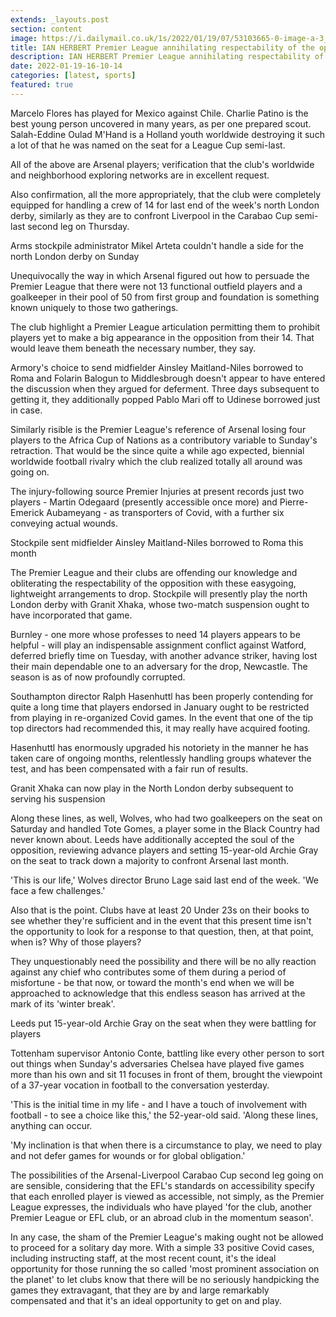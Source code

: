 ```yaml
---
extends: _layouts.post
section: content
image: https://i.dailymail.co.uk/1s/2022/01/19/07/53103665-0-image-a-3_1642576981333.jpg 
title: IAN HERBERT Premier League annihilating respectability of the opposition with relaxed arrangements to drop 
description: IAN HERBERT Premier League annihilating respectability of the opposition with relaxed arrangements to drop 
date: 2022-01-19-16-10-14 
categories: [latest, sports] 
featured: true 
--- 
```

Marcelo Flores has played for Mexico against Chile. Charlie Patino is the best young person uncovered in many years, as per one prepared scout. Salah-Eddine Oulad M'Hand is a Holland youth worldwide destroying it such a lot of that he was named on the seat for a League Cup semi-last.

All of the above are Arsenal players; verification that the club's worldwide and neighborhood exploring networks are in excellent request.

Also confirmation, all the more appropriately, that the club were completely equipped for handling a crew of 14 for last end of the week's north London derby, similarly as they are to confront Liverpool in the Carabao Cup semi-last second leg on Thursday.

Arms stockpile administrator Mikel Arteta couldn't handle a side for the north London derby on Sunday

Unequivocally the way in which Arsenal figured out how to persuade the Premier League that there were not 13 functional outfield players and a goalkeeper in their pool of 50 from first group and foundation is something known uniquely to those two gatherings.

The club highlight a Premier League articulation permitting them to prohibit players yet to make a big appearance in the opposition from their 14. That would leave them beneath the necessary number, they say.

Armory's choice to send midfielder Ainsley Maitland-Niles borrowed to Roma and Folarin Balogun to Middlesbrough doesn't appear to have entered the discussion when they argued for deferment. Three days subsequent to getting it, they additionally popped Pablo Mari off to Udinese borrowed just in case.

Similarly risible is the Premier League's reference of Arsenal losing four players to the Africa Cup of Nations as a contributory variable to Sunday's retraction. That would be the since quite a while ago expected, biennial worldwide football rivalry which the club realized totally all around was going on.

The injury-following source Premier Injuries at present records just two players - Martin Odegaard (presently accessible once more) and Pierre-Emerick Aubameyang - as transporters of Covid, with a further six conveying actual wounds.

Stockpile sent midfielder Ainsley Maitland-Niles borrowed to Roma this month

The Premier League and their clubs are offending our knowledge and obliterating the respectability of the opposition with these easygoing, lightweight arrangements to drop. Stockpile will presently play the north London derby with Granit Xhaka, whose two-match suspension ought to have incorporated that game.

Burnley - one more whose professes to need 14 players appears to be helpful - will play an indispensable assignment conflict against Watford, deferred briefly time on Tuesday, with another advance striker, having lost their main dependable one to an adversary for the drop, Newcastle. The season is as of now profoundly corrupted.

Southampton director Ralph Hasenhuttl has been properly contending for quite a long time that players endorsed in January ought to be restricted from playing in re-organized Covid games. In the event that one of the tip top directors had recommended this, it may really have acquired footing.

Hasenhuttl has enormously upgraded his notoriety in the manner he has taken care of ongoing months, relentlessly handling groups whatever the test, and has been compensated with a fair run of results.

Granit Xhaka can now play in the North London derby subsequent to serving his suspension

Along these lines, as well, Wolves, who had two goalkeepers on the seat on Saturday and handled Tote Gomes, a player some in the Black Country had never known about. Leeds have additionally accepted the soul of the opposition, reviewing advance players and setting 15-year-old Archie Gray on the seat to track down a majority to confront Arsenal last month.

'This is our life,' Wolves director Bruno Lage said last end of the week. 'We face a few challenges.'

Also that is the point. Clubs have at least 20 Under 23s on their books to see whether they're sufficient and in the event that this present time isn't the opportunity to look for a response to that question, then, at that point, when is? Why of those players?

They unquestionably need the possibility and there will be no ally reaction against any chief who contributes some of them during a period of misfortune - be that now, or toward the month's end when we will be approached to acknowledge that this endless season has arrived at the mark of its 'winter break'.

Leeds put 15-year-old Archie Gray on the seat when they were battling for players

Tottenham supervisor Antonio Conte, battling like every other person to sort out things when Sunday's adversaries Chelsea have played five games more than his own and sit 11 focuses in front of them, brought the viewpoint of a 37-year vocation in football to the conversation yesterday.

'This is the initial time in my life - and I have a touch of involvement with football - to see a choice like this,' the 52-year-old said. 'Along these lines, anything can occur.

'My inclination is that when there is a circumstance to play, we need to play and not defer games for wounds or for global obligation.'

The possibilities of the Arsenal-Liverpool Carabao Cup second leg going on are sensible, considering that the EFL's standards on accessibility specify that each enrolled player is viewed as accessible, not simply, as the Premier League expresses, the individuals who have played 'for the club, another Premier League or EFL club, or an abroad club in the momentum season'.

In any case, the sham of the Premier League's making ought not be allowed to proceed for a solitary day more. With a simple 33 positive Covid cases, including instructing staff, at the most recent count, it's the ideal opportunity for those running the so called 'most prominent association on the planet' to let clubs know that there will be no seriously handpicking the games they extravagant, that they are by and large remarkably compensated and that it's an ideal opportunity to get on and play.